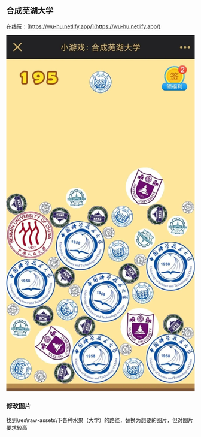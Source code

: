 ## 合成芜湖大学


在线玩：[https://wu-hu.netlify.app/](https://wu-hu.netlify.app/)

![image](game.png)

### 修改图片
找到\res\raw-assets\下各种水果（大学）的路径，替换为想要的图片，但对图片要求较高


